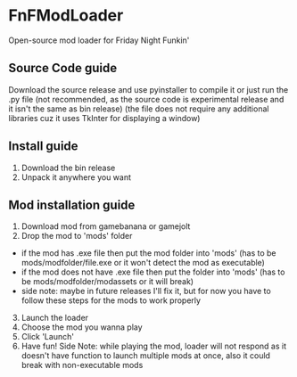 # FnFModLoader
Open-source mod loader for Friday Night Funkin'


## Source Code guide
Download the source release and use pyinstaller to compile it or just run the .py file
(not recommended, as the source code is experimental release and it isn't the same as bin release)
(the file does not require any additional libraries cuz it uses TkInter for displaying a window)


## Install guide
1. Download the bin release
2. Unpack it anywhere you want


## Mod installation guide
1. Download mod from gamebanana or gamejolt
2. Drop the mod to 'mods' folder
- if the mod has .exe file then put the mod folder into 'mods' (has to be mods/modfolder/file.exe or it won't detect the mod as executable)
- if the mod does not have .exe file then put the folder into 'mods' (has to be mods/modfolder/modassets or it will break)
- side note: maybe in future releases I'll fix it, but for now you have to follow these steps for the mods to work properly
3. Launch the loader
4. Choose the mod you wanna play
5. Click 'Launch'
6. Have fun!
Side Note: while playing the mod, loader will not respond as it doesn't have function to launch multiple mods at once, also it could break with non-executable mods
